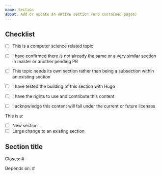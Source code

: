 ```yaml
---
name: Section
about: Add or update an entire section (and contained pages)
---
```

<!-- Thank you for contributing to this project!
     Please fill out this form completely and only remove sections if instructed to do so -->

## Checklist
<!-- Place an X in the boxes to check them off; all should be checked -->
* [ ] This is a computer science related topic
* [ ] I have confirmed there is not already the same or a very similar section in master or another pending PR
* [ ] This topic needs its own section rather than being a subsection within an existing section
* [ ] I have tested the building of this section with Hugo
* [ ] I have the rights to use and contribute this content
* [ ] I acknowledge this content will fall under the current or future licenses


<!-- Place an X in the boxes to check them off; select only one -->
This is a:
* [ ] New section
* [ ] Large change to an existing section <!-- for smaller changes to a section, use the "Page(s)" PR template -->

<!-- What is the general topic of the suggested section? -->
## Section title

<!-- 
  If there is an Issue for this, link to it below by adding its number;
  If not, remove this part.
   -->
Closes: #

<!-- 
  If this depends on the contents of another PR, link to it below by adding its number;
  If not, remove this part.
   -->
Depends on: #
